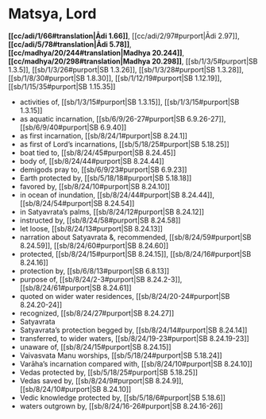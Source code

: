 # Matsya, Lord

**[[cc/adi/1/66#translation|Ādi 1.66]]**, [[cc/adi/2/97#purport|Ādi 2.97]], **[[cc/adi/5/78#translation|Ādi 5.78]]**, **[[cc/madhya/20/244#translation|Madhya 20.244]]**, **[[cc/madhya/20/298#translation|Madhya 20.298]]**, [[sb/1/3/5#purport|SB 1.3.5]], [[sb/1/3/26#purport|SB 1.3.26]], [[sb/1/3/28#purport|SB 1.3.28]], [[sb/1/8/30#purport|SB 1.8.30]], [[sb/1/12/19#purport|SB 1.12.19]], [[sb/1/15/35#purport|SB 1.15.35]]

* activities of, [[sb/1/3/15#purport|SB 1.3.15]], [[sb/1/3/15#purport|SB 1.3.15]]
* as aquatic incarnation, [[sb/6/9/26-27#purport|SB 6.9.26-27]], [[sb/6/9/40#purport|SB 6.9.40]]
* as first incarnation, [[sb/8/24/1#purport|SB 8.24.1]]
* as first of Lord’s incarnations, [[sb/5/18/25#purport|SB 5.18.25]]
* boat tied to, [[sb/8/24/45#purport|SB 8.24.45]]
* body of, [[sb/8/24/44#purport|SB 8.24.44]]
* demigods pray to, [[sb/6/9/23#purport|SB 6.9.23]]
* Earth protected by, [[sb/5/18/18#purport|SB 5.18.18]]
* favored by, [[sb/8/24/10#purport|SB 8.24.10]]
* in ocean of inundation, [[sb/8/24/44#purport|SB 8.24.44]], [[sb/8/24/54#purport|SB 8.24.54]]
* in Satyavrata’s palms, [[sb/8/24/12#purport|SB 8.24.12]]
* instructed by, [[sb/8/24/58#purport|SB 8.24.58]]
* let loose, [[sb/8/24/13#purport|SB 8.24.13]]
* narration about Satyavrata &, recommended, [[sb/8/24/59#purport|SB 8.24.59]], [[sb/8/24/60#purport|SB 8.24.60]]
* protected, [[sb/8/24/15#purport|SB 8.24.15]], [[sb/8/24/16#purport|SB 8.24.16]]
* protection by, [[sb/6/8/13#purport|SB 6.8.13]]
* purpose of, [[sb/8/24/2-3#purport|SB 8.24.2-3]], [[sb/8/24/61#purport|SB 8.24.61]]
* quoted on wider water residences, [[sb/8/24/20-24#purport|SB 8.24.20-24]]
* recognized, [[sb/8/24/27#purport|SB 8.24.27]]
* Satyavrata
* Satyavrata’s protection begged by, [[sb/8/24/14#purport|SB 8.24.14]]
* transferred, to wider waters, [[sb/8/24/19-23#purport|SB 8.24.19-23]]
* unaware of, [[sb/8/24/15#purport|SB 8.24.15]]
* Vaivasvata Manu worships, [[sb/5/18/24#purport|SB 5.18.24]]
* Varāha’s incarnation compared with, [[sb/8/24/10#purport|SB 8.24.10]]
* Vedas protected by, [[sb/5/18/25#purport|SB 5.18.25]]
* Vedas saved by, [[sb/8/24/9#purport|SB 8.24.9]], [[sb/8/24/10#purport|SB 8.24.10]]
* Vedic knowledge protected by, [[sb/5/18/6#purport|SB 5.18.6]]
* waters outgrown by, [[sb/8/24/16-26#purport|SB 8.24.16-26]]
